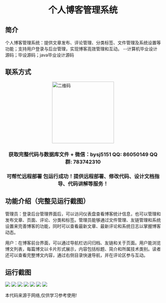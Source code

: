 <p><h1 align="center">个人博客管理系统</h1></p>

## 简介
个人博客管理系统：提供文章发布、评论管理、分类标签、文件管理及系统设置等功能；支持用户登录与后台管理，实现博客高效管理和互动。    --计算机毕业设计源码；毕设源码；java毕业设计源码


## 联系方式
<img src="https://bs-1329754181.cos.ap-shanghai.myqcloud.com/wx.jpg" alt="二维码" style="display: block; margin: 0 auto;" width="200px">
<p><h3 align="center">获取完整代码与数据库文件 + 微信：bysj5151 QQ: 86050149 QQ群: 783742310</h3></p>
<p><h3 align="center">可帮忙远程部署 包运行成功！提供远程部署、修改代码、设计文档指导、代码讲解等服务！</h3></p>

## 功能介绍（完整见运行截图）
管理员：登录后台管理界面后，可以访问仪表盘查看博客统计信息，也可以管理和发布文章、页面、评论、分类和标签。管理员能够通过文件管理、友链管理和系统设置来完善博客的功能，同时可以查看最新文章、最新评论和系统日志以掌握博客动态。

用户：在博客前台界面，可以通过导航栏访问归档、友链和关于页面。用户能浏览博文列表，每篇博文以卡片形式展示，内容包括标题、简介和所属技术类别。读者还可以查看完整博文内容，通过右侧目录快速导航，并在评论区参与互动。


## 运行截图
![](imgs/588112-20230225115213388-1231414598.png)
![](imgs/588112-20230225115219651-327695869.png)
![](imgs/588112-20230225115223829-987876195.png)
![](imgs/588112-20230225115231235-909253392.png)
![](imgs/588112-20230225115235817-205398306.png)
![](imgs/588112-20230225115240132-130492875.png)
![](imgs/588112-20230225115243964-1793825719.png)

<p>本代码来源于网络,仅供学习参考使用!</p>
